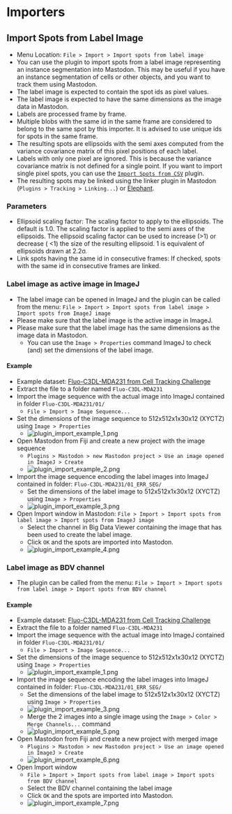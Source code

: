 # Importers

## Import Spots from Label Image

* Menu Location: `File > Import > Import spots from label image`
* You can use the plugin to import spots from a label image representing an instance segmentation into Mastodon. This
  may be useful if you have an instance segmentation of cells or other objects, and you want to track them using
  Mastodon.
* The label image is expected to contain the spot ids as pixel values.
* The label image is expected to have the same dimensions as the image data in Mastodon.
* Labels are processed frame by frame.
* Multiple blobs with the same id in the same frame are considered to belong to the same spot by this importer. It is
  advised to use unique ids for spots in the same frame.
* The resulting spots are ellipsoids with the semi axes computed from the variance covariance matrix of this pixel
  positions of each label.
* Labels with only one pixel are ignored. This is because the variance covariance matrix is not defined for a single
  point. If you want to import single pixel spots, you can use the [
  `Import Spots from CSV`](https://mastodon.readthedocs.io/en/latest/docs/partC/csv-importer.html) plugin.
* The resulting spots may be linked using the linker plugin in Mastodon (`Plugins > Tracking > Linking...`)
  or [Elephant](https://elephant-track.github.io/#/?id=linking-workflow).

###  Parameters

* Ellipsoid scaling factor: The scaling factor to apply to the ellipsoids. The default is 1.0. The scaling factor is
  applied to the semi axes of the ellipsoids. The ellipsoid scaling factor can be used to increase (>1) or decrease (
  &lt;1) the size of the resulting ellipsoid. 1 is equivalent of ellipsoids drawn at 2.2σ.
* Link spots having the same id in consecutive frames: If checked, spots with the same id in consecutive frames are
  linked.

###  Label image as active image in ImageJ

* The label image can be opened in ImageJ and the plugin can be called from the
  menu: `File > Import > Import spots from label image > Import spots from ImageJ image`
* Please make sure that the label image is the active image in ImageJ.
* Please make sure that the label image has the same dimensions as the image data in Mastodon.
    * You can use the `Image > Properties` command ImageJ to check (and) set the dimensions of the label image.

#### Example

* Example
  dataset: [Fluo-C3DL-MDA231 from Cell Tracking Challenge](http://data.celltrackingchallenge.net/training-datasets/Fluo-C3DL-MDA231.zip)
* Extract the file to a folder named `Fluo-C3DL-MDA231`
* Import the image sequence with the actual image into ImageJ contained in folder `Fluo-C3DL-MDA231/01/`
  * `File > Import > Image Sequence...`
* Set the dimensions of the image sequence to 512x512x1x30x12 (XYCTZ) using `Image > Properties`
  * ![plugin_import_example_1.png](import/label_image/imagej/plugin_import_example_1.png)
* Open Mastodon from Fiji and create a new project with the image sequence
  * `Plugins > Mastodon > new Mastodon project > Use an image opened in ImageJ > Create`
  * ![plugin_import_example_2.png](import/label_image/imagej/plugin_import_example_2.png)
* Import the image sequence encoding the label images into ImageJ contained in folder: `Fluo-C3DL-MDA231/01_ERR_SEG/`
  * Set the dimensions of the label image to 512x512x1x30x12 (XYCTZ) using `Image > Properties`
  * ![plugin_import_example_3.png](import/label_image/imagej/plugin_import_example_3.png)
* Open Import window in Mastodon: `File > Import > Import spots from label image > Import spots from ImageJ image`
  * Select the channel in Big Data Viewer containing the image that has been used to create the label image.
  * Click `OK` and the spots are imported into Mastodon.
  * ![plugin_import_example_4.png](import/label_image/imagej/plugin_import_example_4.png)

###  Label image as BDV channel

* The plugin can be called from the
  menu: `File > Import > Import spots from label image > Import spots from BDV channel`

#### Example

* Example
  dataset: [Fluo-C3DL-MDA231 from Cell Tracking Challenge](http://data.celltrackingchallenge.net/training-datasets/Fluo-C3DL-MDA231.zip)
* Extract the file to a folder named `Fluo-C3DL-MDA231`
* Import the image sequence with the actual image into ImageJ contained in folder `Fluo-C3DL-MDA231/01/`
  * `File > Import > Image Sequence...`
* Set the dimensions of the image sequence to 512x512x1x30x12 (XYCTZ) using `Image > Properties`
  * ![plugin_import_example_1.png](import/label_image/imagej/plugin_import_example_1.png)
* Import the image sequence encoding the label images into ImageJ contained in folder: `Fluo-C3DL-MDA231/01_ERR_SEG/`
  * Set the dimensions of the label image to 512x512x1x30x12 (XYCTZ) using `Image > Properties`
  * ![plugin_import_example_3.png](import/label_image/imagej/plugin_import_example_3.png)
  * Merge the 2 images into a single image using the `Image > Color > Merge Channels...` command
  * ![plugin_import_example_5.png](import/label_image/imagej/plugin_import_example_5.png)
* Open Mastodon from Fiji and create a new project with merged image
  * `Plugins > Mastodon > new Mastodon project > Use an image opened in ImageJ > Create`
  * ![plugin_import_example_6.png](import/label_image/imagej/plugin_import_example_6.png)
* Open Import window
  * `File > Import > Import spots from label image > Import spots from BDV channel`
  * Select the BDV channel containing the label image
  * Click `OK` and the spots are imported into Mastodon.
  * ![plugin_import_example_7.png](import/label_image/imagej/plugin_import_example_7.png)
